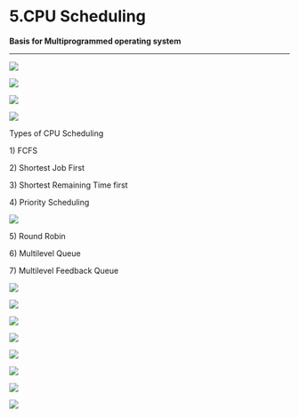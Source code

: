 # 5.CPU Scheduling

**Basis for Multiprogrammed operating system**

 ****

![](../.gitbook/assets/image%20%28102%29.png)

![](../.gitbook/assets/image%20%284%29.png)

![](../.gitbook/assets/image%20%2854%29.png)

![](../.gitbook/assets/image%20%289%29.png)

Types of CPU Scheduling

1\) FCFS

2\) Shortest Job First

3\) Shortest Remaining Time first

4\) Priority Scheduling

![](../.gitbook/assets/image%20%2810%29.png)

5\) Round Robin

6\) Multilevel Queue

7\) Multilevel Feedback Queue

![](../.gitbook/assets/image%20%2858%29.png)

![](../.gitbook/assets/image%20%2824%29.png)

![](../.gitbook/assets/image%20%2842%29.png)

![](../.gitbook/assets/image%20%2841%29.png)

![](../.gitbook/assets/image%20%2843%29.png)

![](../.gitbook/assets/image%20%281%29.png)

![](../.gitbook/assets/image%20%2828%29.png)

![](../.gitbook/assets/image%20%2811%29.png)


